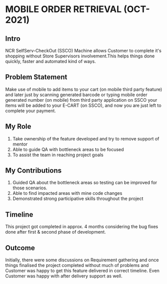 # MOBILE ORDER RETRIEVAL (OCT-2021)

## Intro
NCR SelfServ-CheckOut (SSCO) Machine allows Customer to complete it's shopping without Store Supervisors involvement.This helps things done quickly, faster and automated kind of ways.

## Problem Statement
Make use of mobile to add items to your cart (on mobile third party feature) and later just by scanning generated barcode or typing mobile order generated number (on mobile) from third party application on SSCO your items will be added to your E-CART (on SSCO), and now you are just left to complete your payment.

## My Role
1. Take ownership of the feature developed and try to remove support of mentor
2. Able to guide QA with bottleneck areas to be focused
3. To assist the team in reaching project goals

## My Contributions
1. Guided QA about the bottleneck areas so testing can be improved for those scenarios.
2. Able to find impacted areas with mine code changes
3. Demonstrated strong participative skills throughout the project

## Timeline
This project got completed in approx. 4 months considering the bug fixes done after first & second phase of development. 

## Outcome
Initially, there were some discussions on Requirement gathering and once things finalised the project completed without much of problems and Customer was happy to get this feature delivered in correct timeline. Even Customer was happy with after delivery support as well.
